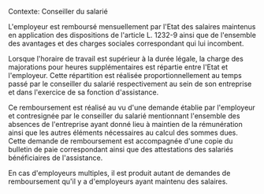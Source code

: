 Contexte: Conseiller du salarié

L'employeur est remboursé mensuellement par l'Etat des salaires maintenus en application des dispositions de l'article L. 1232-9 ainsi que de l'ensemble des avantages et des charges sociales correspondant qui lui incombent.

Lorsque l'horaire de travail est supérieur à la durée légale, la charge des majorations pour heures supplémentaires est répartie entre l'Etat et l'employeur. Cette répartition est réalisée proportionnellement au temps passé par le conseiller du salarié respectivement au sein de son entreprise et dans l'exercice de sa fonction d'assistance.

Ce remboursement est réalisé au vu d'une demande établie par l'employeur et contresignée par le conseiller du salarié mentionnant l'ensemble des absences de l'entreprise ayant donné lieu à maintien de la rémunération ainsi que les autres éléments nécessaires au calcul des sommes dues. Cette demande de remboursement est accompagnée d'une copie du bulletin de paie correspondant ainsi que des attestations des salariés bénéficiaires de l'assistance.

En cas d'employeurs multiples, il est produit autant de demandes de remboursement qu'il y a d'employeurs ayant maintenu des salaires.